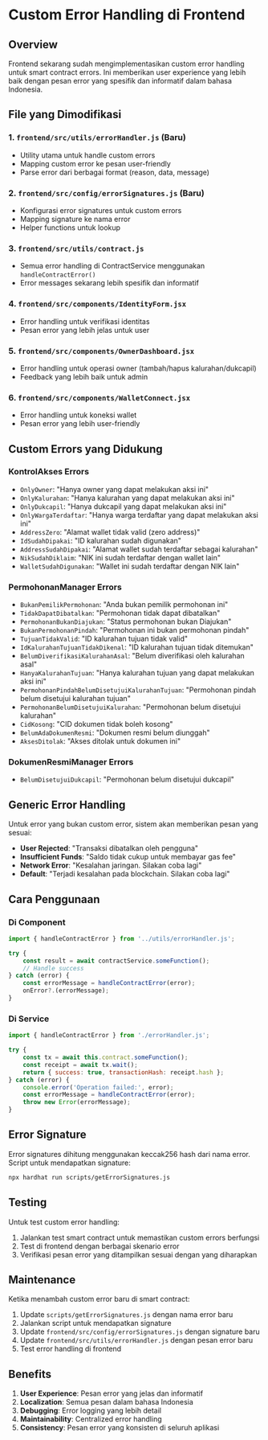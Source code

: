 # Custom Error Handling di Frontend

## Overview

Frontend sekarang sudah mengimplementasikan custom error handling untuk smart contract errors. Ini memberikan user experience yang lebih baik dengan pesan error yang spesifik dan informatif dalam bahasa Indonesia.

## File yang Dimodifikasi

### 1. `frontend/src/utils/errorHandler.js` (Baru)
- Utility utama untuk handle custom errors
- Mapping custom error ke pesan user-friendly
- Parse error dari berbagai format (reason, data, message)

### 2. `frontend/src/config/errorSignatures.js` (Baru)
- Konfigurasi error signatures untuk custom errors
- Mapping signature ke nama error
- Helper functions untuk lookup

### 3. `frontend/src/utils/contract.js`
- Semua error handling di ContractService menggunakan `handleContractError()`
- Error messages sekarang lebih spesifik dan informatif

### 4. `frontend/src/components/IdentityForm.jsx`
- Error handling untuk verifikasi identitas
- Pesan error yang lebih jelas untuk user

### 5. `frontend/src/components/OwnerDashboard.jsx`
- Error handling untuk operasi owner (tambah/hapus kalurahan/dukcapil)
- Feedback yang lebih baik untuk admin

### 6. `frontend/src/components/WalletConnect.jsx`
- Error handling untuk koneksi wallet
- Pesan error yang lebih user-friendly

## Custom Errors yang Didukung

### KontrolAkses Errors
- `OnlyOwner`: "Hanya owner yang dapat melakukan aksi ini"
- `OnlyKalurahan`: "Hanya kalurahan yang dapat melakukan aksi ini"
- `OnlyDukcapil`: "Hanya dukcapil yang dapat melakukan aksi ini"
- `OnlyWargaTerdaftar`: "Hanya warga terdaftar yang dapat melakukan aksi ini"
- `AddressZero`: "Alamat wallet tidak valid (zero address)"
- `IdSudahDipakai`: "ID kalurahan sudah digunakan"
- `AddressSudahDipakai`: "Alamat wallet sudah terdaftar sebagai kalurahan"
- `NikSudahDiklaim`: "NIK ini sudah terdaftar dengan wallet lain"
- `WalletSudahDigunakan`: "Wallet ini sudah terdaftar dengan NIK lain"

### PermohonanManager Errors
- `BukanPemilikPermohonan`: "Anda bukan pemilik permohonan ini"
- `TidakDapatDibatalkan`: "Permohonan tidak dapat dibatalkan"
- `PermohonanBukanDiajukan`: "Status permohonan bukan Diajukan"
- `BukanPermohonanPindah`: "Permohonan ini bukan permohonan pindah"
- `TujuanTidakValid`: "ID kalurahan tujuan tidak valid"
- `IdKalurahanTujuanTidakDikenal`: "ID kalurahan tujuan tidak ditemukan"
- `BelumDiverifikasiKalurahanAsal`: "Belum diverifikasi oleh kalurahan asal"
- `HanyaKalurahanTujuan`: "Hanya kalurahan tujuan yang dapat melakukan aksi ini"
- `PermohonanPindahBelumDisetujuiKalurahanTujuan`: "Permohonan pindah belum disetujui kalurahan tujuan"
- `PermohonanBelumDisetujuiKalurahan`: "Permohonan belum disetujui kalurahan"
- `CidKosong`: "CID dokumen tidak boleh kosong"
- `BelumAdaDokumenResmi`: "Dokumen resmi belum diunggah"
- `AksesDitolak`: "Akses ditolak untuk dokumen ini"

### DokumenResmiManager Errors
- `BelumDisetujuiDukcapil`: "Permohonan belum disetujui dukcapil"

## Generic Error Handling

Untuk error yang bukan custom error, sistem akan memberikan pesan yang sesuai:

- **User Rejected**: "Transaksi dibatalkan oleh pengguna"
- **Insufficient Funds**: "Saldo tidak cukup untuk membayar gas fee"
- **Network Error**: "Kesalahan jaringan. Silakan coba lagi"
- **Default**: "Terjadi kesalahan pada blockchain. Silakan coba lagi"

## Cara Penggunaan

### Di Component
```javascript
import { handleContractError } from '../utils/errorHandler.js';

try {
    const result = await contractService.someFunction();
    // Handle success
} catch (error) {
    const errorMessage = handleContractError(error);
    onError?.(errorMessage);
}
```

### Di Service
```javascript
import { handleContractError } from './errorHandler.js';

try {
    const tx = await this.contract.someFunction();
    const receipt = await tx.wait();
    return { success: true, transactionHash: receipt.hash };
} catch (error) {
    console.error('Operation failed:', error);
    const errorMessage = handleContractError(error);
    throw new Error(errorMessage);
}
```

## Error Signature

Error signatures dihitung menggunakan keccak256 hash dari nama error. Script untuk mendapatkan signature:

```bash
npx hardhat run scripts/getErrorSignatures.js
```

## Testing

Untuk test custom error handling:

1. Jalankan test smart contract untuk memastikan custom errors berfungsi
2. Test di frontend dengan berbagai skenario error
3. Verifikasi pesan error yang ditampilkan sesuai dengan yang diharapkan

## Maintenance

Ketika menambah custom error baru di smart contract:

1. Update `scripts/getErrorSignatures.js` dengan nama error baru
2. Jalankan script untuk mendapatkan signature
3. Update `frontend/src/config/errorSignatures.js` dengan signature baru
4. Update `frontend/src/utils/errorHandler.js` dengan pesan error baru
5. Test error handling di frontend

## Benefits

1. **User Experience**: Pesan error yang jelas dan informatif
2. **Localization**: Semua pesan dalam bahasa Indonesia
3. **Debugging**: Error logging yang lebih detail
4. **Maintainability**: Centralized error handling
5. **Consistency**: Pesan error yang konsisten di seluruh aplikasi 